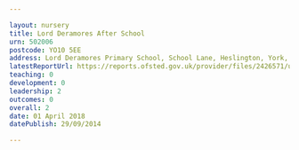 ```yaml
---

layout: nursery
title: Lord Deramores After School
urn: 502006
postcode: YO10 5EE
address: Lord Deramores Primary School, School Lane, Heslington, York, North Yorkshire, YO10 5EE
latestReportUrl: https://reports.ofsted.gov.uk/provider/files/2426571/urn/502006.pdf
teaching: 0
development: 0
leadership: 2
outcomes: 0
overall: 2
date: 01 April 2018 
datePublish: 29/09/2014

---
```

